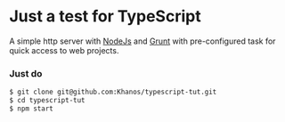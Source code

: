 # Just a test for TypeScript

A simple http server with [NodeJs](https://nodejs.org/en/) and [Grunt](http://gruntjs.com/) with pre-configured task for quick access to web projects.

### Just do ###

```bash
$ git clone git@github.com:Khanos/typescript-tut.git
$ cd typescript-tut
$ npm start
```
